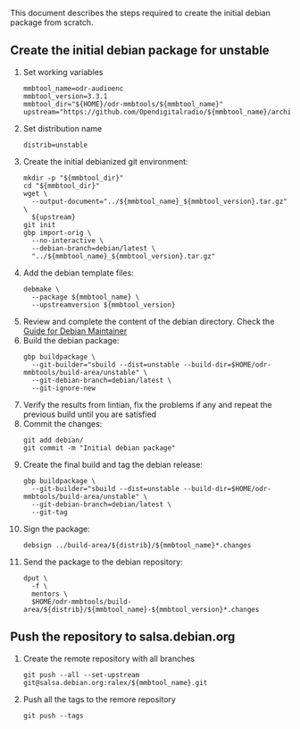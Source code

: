 This document describes the steps required to create the
initial debian package from scratch.

## Create the initial debian package for unstable

1. Set working variables
   ```
   mmbtool_name=odr-audioenc
   mmbtool_version=3.3.1
   mmbtool_dir="${HOME}/odr-mmbtools/${mmbtool_name}"
   upstream="https://github.com/Opendigitalradio/${mmbtool_name}/archive/refs/tags/v${mmbtool_version}.tar.gz"
   ```
1. Set distribution name
   ```
   distrib=unstable
   ```
1. Create the initial debianized git environment:
   ```
   mkdir -p "${mmbtool_dir}"
   cd "${mmbtool_dir}"
   wget \
     --output-document="../${mmbtool_name}_${mmbtool_version}.tar.gz" \
     ${upstream}
   git init
   gbp import-orig \
     --no-interactive \
     --debian-branch=debian/latest \
     "../${mmbtool_name}_${mmbtool_version}.tar.gz"
   ```
1. Add the debian template files:
   ```
   debmake \
     --package ${mmbtool_name} \
     --upstreamversion ${mmbtool_version}
   ```
1. Review and complete the content of the debian directory. Check the [Guide for Debian Maintainer](https://www.debian.org/doc/manuals/debmake-doc/index.en.html)
1. Build the debian package:
   ```
   gbp buildpackage \
     --git-builder="sbuild --dist=unstable --build-dir=$HOME/odr-mmbtools/build-area/unstable" \
     --git-debian-branch=debian/latest \
     --git-ignore-new
   ```
1. Verify the results from lintian, fix the problems if any and repeat the 
previous build until you are satisfied
1. Commit the changes:
   ```
   git add debian/
   git commit -m "Initial debian package"
   ```
1. Create the final build and tag the debian release:
   ```
   gbp buildpackage \
     --git-builder="sbuild --dist=unstable --build-dir=$HOME/odr-mmbtools/build-area/unstable" \
     --git-debian-branch=debian/latest \
     --git-tag
   ```
1. Sign the package:
   ```
   debsign ../build-area/${distrib}/${mmbtool_name}*.changes
   ```
1. Send the package to the debian repository:
   ```
   dput \
     -f \
     mentors \
     $HOME/odr-mmbtools/build-area/${distrib}/${mmbtool_name}-${mmbtool_version}*.changes
   ```

## Push the repository to salsa.debian.org

1. Create the remote repository with all branches
   ```
   git push --all --set-upstream git@salsa.debian.org:ralex/${mmbtool_name}.git
   ```
1. Push all the tags to the remore repository
   ```
   git push --tags
   ```
